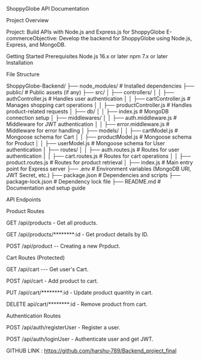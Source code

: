 ShoppyGlobe API Documentation

Project Overview

Project: Build APIs with Node.js and Express.js for ShoppyGlobe E-commerceObjective: Develop the backend for ShoppyGlobe using Node.js, Express, and MongoDB.

Getting Started
Prerequisites
Node.js 16.x or later
npm 7.x or later
Installation



File Structure

ShoppyGlobe-Backend/
├── node_modules/            # Installed dependencies
├── public/                  # Public assets (if any)
├── src/
│   ├── controllers/
│   │   ├── authController.js    # Handles user authentication
│   │   ├── cartController.js    # Manages shopping cart operations
│   │   ├── productController.js # Handles product-related requests
│   ├── db/
│   │   ├── index.js                # MongoDB connection setup
│   ├── middlewares/
│   │   ├── auth.middleware.js    # Middleware for JWT authentication
│   │   ├── error.middleware.js   # Middleware for error handling
│   ├── models/
│   │   ├── cartModel.js         # Mongoose schema for Cart
│   │   ├── productModel.js      # Mongoose schema for Product
│   │   ├── userModel.js         # Mongoose schema for User authentication
│   ├── routes/
│   │   ├── auth.routes.js        # Routes for user authentication
│   │   ├── cart.routes.js        # Routes for cart operations
│   │   ├── product.routes.js     # Routes for product retrieval
│   ├── index.js                 # Main entry point for Express server
├── .env                         # Environment variables (MongoDB URI, JWT Secret, etc.)
├── package.json                  # Dependencies and scripts
├── package-lock.json              # Dependency lock file
├── README.md                     # Documentation and setup guide


API Endpoints

Product Routes

GET /api/products - Get all products.

GET /api/products/********:id - Get product details by ID.

POST /api/product -- Creating a new Prpduct.

Cart Routes (Protected)

GET /api/cart --- Get user's Cart.

POST /api/cart - Add product to cart.

PUT /api/cart/********:id - Update product quantity in cart.

DELETE api/cart/********:id - Remove product from cart.

Authentication Routes

POST /api/auth/registerUser - Register a user.

POST /api/auth/loginUser - Authenticate user and get JWT.



GITHUB LINK :  https://github.com/harshu-789/Backend_project_final



